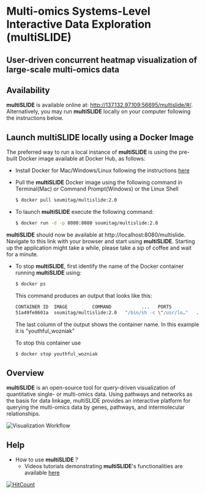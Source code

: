 # Multi-omics Systems-Level Interactive Data Exploration (multiSLIDE)  
## User-driven concurrent heatmap visualization of large-scale multi-omics data  

## Availability

**multiSLIDE** is available online at: http://137.132.97.109:56695/multislide/#/. Alternatively, you may run **multiSLIDE** locally on your computer following the instructions below.

## Launch multiSLIDE locally using a Docker Image  

The preferred way to run a local instance of **multiSLIDE** is using the pre-built Docker image available at Docker Hub, as follows:

*	Install Docker for Mac/Windows/Linux following the instructions [here](https://docs.docker.com/get-docker/)
*	Pull the **multiSLIDE** Docker image using the following command in Terminal(Mac) or Command Prompt(Windows) or the Linux Shell

	```bash
	$ docker pull soumitag/multislide:2.0
	```
*	To launch **multiSLIDE** execute the following command:

	```bash
	$ docker run -d -p 8080:8080 soumitag/multislide:2.0
	```

**multiSLIDE** should now be available at http://localhost:8080/multislide. Navigate to this link with your browser and start using **multiSLIDE**. Starting up the application might take a while, please take a sip of coffee and wait for a minute.<!--If you want to run **multiSLIDE** on a different port, say 9191 instead of 8080, use:-->

	
<!--**multiSLIDE** should now be available at http://localhost:9191/multislide --> 

*	To stop **multiSLIDE**, first identify the name of the Docker container running **multiSLIDE** using:

	```bash
	$ docker ps
	```
	This command produces an output that looks like this:
	```bash
	CONTAINER ID  IMAGE			COMMAND 		  ...   PORTS 			NAMES
	51a49fe8601a  soumitag/multislide:2.0   "/bin/sh -c \"/usr/lo…"   ...   0.0.0.0:8080->8080/tcp  youthful_wozniak
	```

	The last column of the output shows the container name. In this example it is "youthful_wozniak"

	To stop this container use
	```bash
	$ docker stop youthful_wozniak
	```

## Overview

**multiSLIDE** is an open-source tool for query-driven visualization of quantitative single- or multi-omics data. Using pathways and networks as the basis for data linkage, multiSLIDE provides an interactive platform for querying the multi-omics data by genes, pathways, and intermolecular relationships.  



![Visualization Workflow](multiSLIDE_Visualization_Workflow.png)



## Help

* How to use **multiSLIDE** ?
	* Videos tutorials demonstrating **multiSLIDE**'s functionalities are available [here](https://www.youtube.com/watch?v=AurU37gGxUI&list=PLh0_FmePh5yGFUpJZ9oYycdz8mgpxRdu1&index=1)


[![HitCount](http://hits.dwyl.io/soumitag/multiSLIDE.svg)](http://hits.dwyl.io/soumitag/multiSLIDE)
